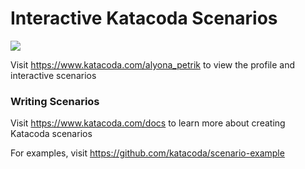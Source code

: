 # Interactive Katacoda Scenarios

[![](http://shields.katacoda.com/katacoda/alyona_petrik/count.svg)](https://www.katacoda.com/alyona_petrik "Get your profile on Katacoda.com")

Visit https://www.katacoda.com/alyona_petrik to view the profile and interactive scenarios

### Writing Scenarios
Visit https://www.katacoda.com/docs to learn more about creating Katacoda scenarios

For examples, visit https://github.com/katacoda/scenario-example
